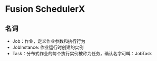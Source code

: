# Fusion SchedulerX

## 名词

- Job：作业，定义作业参数和执行行为
- JobInstance: 作业运行时创建的实例
- Task：分布式作业的每个执行实例被称为任务，确认名字可叫：JobTask
